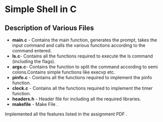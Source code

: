# Simple Shell in C

## Description of Various Files

- **main.c** - Contains the main function, generates the prompt, takes the input command and calls the various functions according to the command entered.
- **ls.c**- Contains all the functions required to execute the ls command (including the flags). 
- **args.c**- Contains the function to split the command according to semi colons.Contains simple functions like execvp etc.
- **pinfo.c** - Contains all the functions required to implement the pinfo function.
- **clock.c** - Contains all the functions required to implement the timer function.
- **headers.h** - Header file for including all the required libraries.
- **makefile** - Make File .


Implemented all the features listed in the assignment PDF .
